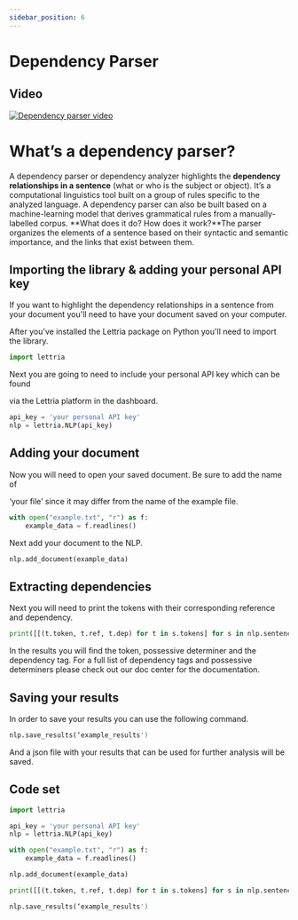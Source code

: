 ```yaml
---
sidebar_position: 6
---
```


# Dependency Parser

## Video

[![Dependency parser video](/img/dependency-thumbnail.png)](https://youtu.be/IM4DiieXCRY)

# **What’s a dependency parser?**

A dependency parser or dependency analyzer highlights the **dependency relationships in a sentence** (what or who is the subject or object). It’s a computational linguistics tool built on a group of rules specific to the analyzed language. A dependency parser can also be built based on a machine-learning model that derives grammatical rules from a manually-labelled corpus. **What does it do? How does it work?**The parser organizes the elements of a sentence based on their syntactic and semantic importance, and the links that exist between them.

## Importing the library & adding your personal API key

If you want to highlight the dependency relationships in a sentence from your document you'll need to have your document saved on your computer.

After you've installed the Lettria package on Python you'll need to import the library.

```python
import lettria
```

Next you are going to need to include your personal API key which can be found

via the Lettria platform in the dashboard.

```python
api_key = 'your personal API key'
nlp = lettria.NLP(api_key)
```

## Adding your document

Now you will need to open your saved document. Be sure to add the name of

‘your file’ since it may differ from the name of the example file.

```python
with open("example.txt", "r") as f:
	example_data = f.readlines()
```

Next add your document to the NLP.

```python
nlp.add_document(example_data)
```

## Extracting dependencies

Next you will need to print the tokens with their corresponding reference and dependency.

```python
print([[(t.token, t.ref, t.dep) for t in s.tokens] for s in nlp.sentences])
```

In the results you will find the token, possessive determiner and the dependency tag. For a full list of dependency tags and possessive determiners please check out our doc center for the documentation.

## Saving your results

In order to save your results you can use the following command.

```python
nlp.save_results(‘example_results')
```

And a json file with your results that can be used for further analysis will be saved.

## Code set

```python
import lettria

api_key = 'your personal API key'
nlp = lettria.NLP(api_key)

with open("example.txt", "r") as f:
	example_data = f.readlines()

nlp.add_document(example_data)

print([[(t.token, t.ref, t.dep) for t in s.tokens] for s in nlp.sentences])

nlp.save_results(‘example_results')
```

